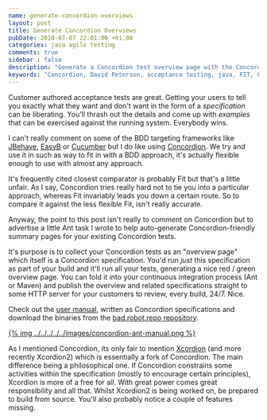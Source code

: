 ```yaml
---
name: generate-concordion-overviews
layout: post
title: Generate Concordion Overviews
pubDate: 2010-07-07 22:01:00 +01:00
categories: java agile testing
comments: true
sidebar : false
description: "Generate a Concordion test overview page with the Concordion Ant Task"
keywords: "Concordion, David Peterson, acceptance testing, java, FIT, Fitnesse, Yatspec, Xcordion"
---
```


Customer authored acceptance tests are great. Getting your users to tell you exactly what they want and don't want in the form of a _specification_ can be liberating. You'll thrash out the details and come up with _examples_ that can be exercised against the running system. Everybody wins.

I can't really comment on some of the BDD targeting frameworks like [JBehave](http://jbehave.org/), [EasyB](http://www.easyb.org/) or [Cucumber](http://cukes.info/) but I do like using [Concordion](http://www.concordion.org/). We try and use it in such as way to fit in with a BDD approach, it's actually flexible enough to use with almost any approach.

It's frequently cited closest comparator is probably Fit but that's a little unfair. As I say, Concordion tries really hard not to tie you into a particular approach, whereas Fit invariably leads you down a certain route. So to compare it against the less flexible Fit, isn't really accurate.
  
Anyway, the point to this post isn't really to comment on Concordion but to advertise a little Ant task I wrote to help auto-generate Concordion-friendly summary pages for your existing Concordion tests.

<!-- more -->
  
It's purpose is to collect your Concordion tests as an "overview page" which itself is a Concordion specification. You'd run _just_ this specification as part of your build and it'll run all your tests, generating a nice red / green overview page. You can fold it into your continuous integration process (Ant or Maven) and publish the overview and related specifications straight to some HTTP server for your customers to review, every build, 24/7. Nice.


Check out the [user manual](http://badrobot.googlecode.com/svn/trunk/bad.robot/concordion-ant-task/manual/Overview.html), written as Concordion specifications and download the binaries from the [bad.robot.repo repository](http://robotooling.com/maven/bad/robot/concordion-ant-task/).

[{% img ../../../../../images/concordion-ant-manual.png %}](http://badrobot.googlecode.com/svn/trunk/bad.robot/concordion-ant-task/manual/Overview.html)

  
As I mentioned Concordion, its only fair to mention [Xcordion](http://code.google.com/p/xcordion/) (and more recently Xcordion2) which is essentially a fork of Concordion. The main difference being a philosophical one. If Concordion constrains some activities within the specification (mostly to encourage certain principles), Xcordion is more of a free for all. With great power comes great responsibility and all that. Whilst Xcordion2 is being worked on, be prepared to build from source. You'll also probably notice a couple of features missing.




